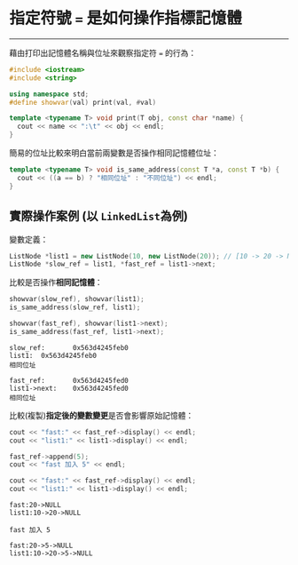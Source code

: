 # 指定符號 `=` 是如何操作指標記憶體

---

藉由打印出記憶體名稱與位址來觀察指定符 `=` 的行為：

```cpp
#include <iostream>
#include <string>

using namespace std;
#define showvar(val) print(val, #val)

template <typename T> void print(T obj, const char *name) {
  cout << name << ":\t" << obj << endl;
}
```

簡易的位址比較來明白當前兩變數是否操作相同記憶體位址：

```cpp
template <typename T> void is_same_address(const T *a, const T *b) {
  cout << ((a == b) ? "相同位址" : "不同位址") << endl;
}
```

## 實際操作案例 (以 `LinkedList`為例)

變數定義：

```cpp
ListNode *list1 = new ListNode(10, new ListNode(20)); // [10 -> 20 -> NULL]
ListNode *slow_ref = list1, *fast_ref = list1->next;
```

比較是否操作**相同記憶體**：

```cpp
showvar(slow_ref), showvar(list1);
is_same_address(slow_ref, list1);

showvar(fast_ref), showvar(list1->next);
is_same_address(fast_ref, list1->next);
```

```
slow_ref:       0x563d4245feb0
list1:  0x563d4245feb0
相同位址

fast_ref:       0x563d4245fed0
list1->next:    0x563d4245fed0
相同位址
```

比較(複製)**指定後的變數變更**是否會影響原始記憶體：

```cpp
cout << "fast:" << fast_ref->display() << endl;
cout << "list1:" << list1->display() << endl;

fast_ref->append(5);
cout << "fast 加入 5" << endl;

cout << "fast:" << fast_ref->display() << endl;
cout << "list1:" << list1->display() << endl;
```

```
fast:20->NULL
list1:10->20->NULL

fast 加入 5

fast:20->5->NULL
list1:10->20->5->NULL
```

